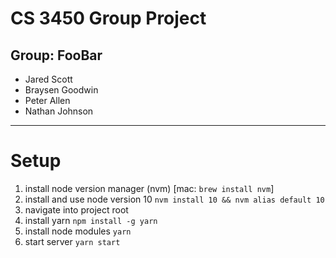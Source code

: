 # CS 3450 Group Project 
## Group: FooBar
  * Jared Scott 
  * Braysen Goodwin
  * Peter Allen
  * Nathan Johnson


---

# Setup
  1. install node version manager (nvm) [mac: `brew install nvm`]
  2. install and use node version 10 `nvm install 10 && nvm alias default 10`
  3. navigate into project root
  4. install yarn `npm install -g yarn`
  5. install node modules `yarn`
  6. start server `yarn start`
